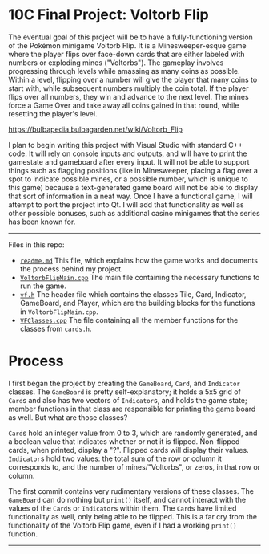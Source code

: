 # 10C Final Project: Voltorb Flip

The eventual goal of this project will be to have a fully-functioning version of the Pokémon minigame Voltorb Flip. It is a Minesweeper-esque game where the player flips over face-down cards that are either labeled with numbers or exploding mines ("Voltorbs"). The gameplay involves progressing through levels while amassing as many coins as possible. Within a level, flipping over a number will give the player that many coins to start with, while subsequent numbers multiply the coin total. If the player flips over all numbers, they win and advance to the next level. The mines force a Game Over and take away all coins gained in that round, while resetting the player's level.

https://bulbapedia.bulbagarden.net/wiki/Voltorb_Flip

I plan to begin writing this project with Visual Studio with standard C++ code. It will rely on console inputs and outputs, and will have to print the gamestate and gameboard after every input. It will not be able to support things such as flagging positions (like in Minesweeper, placing a flag over a spot to indicate possible mines, or a possible number, which is unique to this game) because a text-generated game board will not be able to display that sort of information in a neat way. Once I have a functional game, I will attempt to port the project into Qt. I will add that functionality as well as other possible bonuses, such as additional casino minigames that the series has been known for.

--- 
Files in this repo:

- [`readme.md`][read-me] This file, which explains how the game works and documents the process behind my project.
- [`VoltorbFlipMain.cpp`][main] The main file containing the necessary functions to run the game.
- [`vf.h`][header] The header file which contains the classes Tile, Card, Indicator, GameBoard, and Player, which are the building blocks for the functions in `VoltorbFlipMain.cpp`.
- [`VFClasses.cpp`][members] The file containing all the member functions for the classes from `cards.h`.

[read-me]: readme.md
[main]: VoltorbFlipMain.cpp
[header]: vf.h
[members]: VFClasses.cpp

# Process

I first began the project by creating the `GameBoard`, `Card`, and `Indicator` classes. The `GameBoard` is pretty self-explanatory; it holds a 5x5 grid of `Card`s and also has two vectors of `Indicator`s, and holds the game state; member functions in that class are responsible for printing the game board as well. But what are those classes?

`Card`s hold an integer value from 0 to 3, which are randomly generated, and a boolean value that indicates whether or not it is flipped. Non-flipped cards, when printed, display a "?". Flipped cards will display their values. `Indicator`s hold two values: the total sum of the row or column it corresponds to, and the number of mines/"Voltorbs", or zeros, in that row or column.

The first commit contains very rudimentary versions of these classes. The `GameBoard` can do nothing but `print()` itself, and cannot interact with the values of the `Card`s or `Indicator`s within them. The `Card`s have limited functionality as well, only being able to be flipped. This is a far cry from the functionality of the Voltorb Flip game, even if I had a working `print()` function.

---
